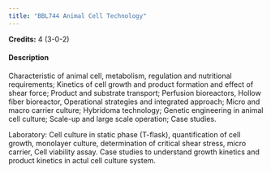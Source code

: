 ```yaml
---
title: "BBL744 Animal Cell Technology"
---
```

**Credits:** 4 (3-0-2)

#### Description
Characteristic of animal cell, metabolism, regulation and nutritional requirements; Kinetics of cell growth and product formation and effect of shear force; Product and substrate transport; Perfusion bioreactors, Hollow fiber bioreactor, Operational strategies and integrated approach; Micro and macro carrier culture; Hybridoma technology; Genetic engineering in animal cell culture; Scale-up and large scale operation; Case studies.

Laboratory: Cell culture in static phase (T-flask), quantification of cell growth, monolayer culture, determination of critical shear stress, micro carrier, Cell viability assay. Case studies to understand growth kinetics and product kinetics in actul cell culture system.